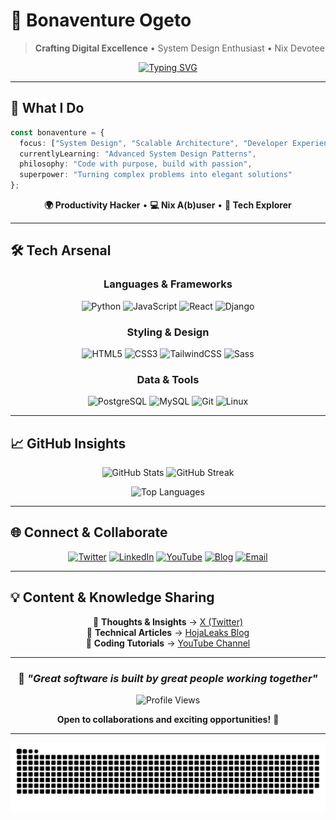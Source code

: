 # 🌟 Bonaventure Ogeto

> **Crafting Digital Excellence** • System Design Enthusiast • Nix Devotee

<div align="center">
  
  [![Typing SVG](https://readme-typing-svg.herokuapp.com?font=JetBrains+Mono&weight=500&size=24&pause=1000&color=00D9FF&center=true&vCenter=true&width=600&lines=Software+Engineer+%7C+Problem+Solver;Building+Scalable+Solutions;Mentoring+%26+Knowledge+Sharing;Always+Learning+%26+Growing)](https://git.io/typing-svg)
  
</div>

---

## 🎯 **What I Do**

```typescript
const bonaventure = {
  focus: ["System Design", "Scalable Architecture", "Developer Experience"],
  currentlyLearning: "Advanced System Design Patterns",
  philosophy: "Code with purpose, build with passion",
  superpower: "Turning complex problems into elegant solutions"
};
```

<div align="center">
  
  **🌍 Productivity Hacker** • **💻 Nix A(b)user** • **🚀 Tech Explorer**
  
</div>

---

## 🛠️ **Tech Arsenal**

<div align="center">

### **Languages & Frameworks**
![Python](https://img.shields.io/badge/Python-3776AB?style=for-the-badge&logo=python&logoColor=white)
![JavaScript](https://img.shields.io/badge/JavaScript-F7DF1E?style=for-the-badge&logo=javascript&logoColor=black)
![React](https://img.shields.io/badge/React-61DAFB?style=for-the-badge&logo=react&logoColor=black)
![Django](https://img.shields.io/badge/Django-092E20?style=for-the-badge&logo=django&logoColor=white)

### **Styling & Design**
![HTML5](https://img.shields.io/badge/HTML5-E34F26?style=for-the-badge&logo=html5&logoColor=white)
![CSS3](https://img.shields.io/badge/CSS3-1572B6?style=for-the-badge&logo=css3&logoColor=white)
![TailwindCSS](https://img.shields.io/badge/Tailwind_CSS-38B2AC?style=for-the-badge&logo=tailwind-css&logoColor=white)
![Sass](https://img.shields.io/badge/Sass-CC6699?style=for-the-badge&logo=sass&logoColor=white)

### **Data & Tools**
![PostgreSQL](https://img.shields.io/badge/PostgreSQL-316192?style=for-the-badge&logo=postgresql&logoColor=white)
![MySQL](https://img.shields.io/badge/MySQL-005C84?style=for-the-badge&logo=mysql&logoColor=white)
![Git](https://img.shields.io/badge/Git-F05032?style=for-the-badge&logo=git&logoColor=white)
![Linux](https://img.shields.io/badge/Linux-FCC624?style=for-the-badge&logo=linux&logoColor=black)

</div>

---

## 📈 **GitHub Insights**

<div align="center">
  
  <img src="https://github-readme-stats-sigma-five.vercel.app/api?username=bonaventureogeto&show_icons=true&theme=tokyonight&hide_border=true&title_color=00D9FF&icon_color=00D9FF&text_color=ffffff&bg_color=0D1117" alt="GitHub Stats" width="49%" />
  <img src="https://github-readme-streak-stats.herokuapp.com/?user=bonaventureogeto&theme=tokyonight&hide_border=true&stroke=00D9FF&ring=00D9FF&fire=00D9FF&currStreakLabel=00D9FF" alt="GitHub Streak" width="49%" />
  
</div>

<div align="center">
  
  ![Top Languages](https://github-readme-stats-sigma-five.vercel.app/api/top-langs/?username=bonaventureogeto&layout=compact&theme=tokyonight&hide_border=true&title_color=00D9FF&text_color=ffffff&bg_color=0D1117)
  
</div>

---

## 🌐 **Connect & Collaborate**

<div align="center">
  
  [![Twitter](https://img.shields.io/badge/Twitter-1DA1F2?style=for-the-badge&logo=twitter&logoColor=white)](https://twitter.com/bonaogeto)
  [![LinkedIn](https://img.shields.io/badge/LinkedIn-0077B5?style=for-the-badge&logo=linkedin&logoColor=white)](https://www.linkedin.com/in/bonaventureogeto/)
  [![YouTube](https://img.shields.io/badge/YouTube-FF0000?style=for-the-badge&logo=youtube&logoColor=white)](https://youtube.com/@bonaogeto)
  [![Blog](https://img.shields.io/badge/Blog-12100E?style=for-the-badge&logo=medium&logoColor=white)](https://hojaleaks.com)
  [![Email](https://img.shields.io/badge/Email-D14836?style=for-the-badge&logo=gmail&logoColor=white)](mailto:bonaogeto1@gmail.com)
  
</div>

---

## 💡 **Content & Knowledge Sharing**

<div align="center">
  
  📝 **Thoughts & Insights** → [X (Twitter)](https://x.com/bonaogeto)  
  📖 **Technical Articles** → [HojaLeaks Blog](https://hojaleaks.com)  
  🎥 **Coding Tutorials** → [YouTube Channel](https://youtube.com/@bonaogeto)  
  
</div>

---

<div align="center">
  
  ### 💭 *"Great software is built by great people working together"*
  
  ![Profile Views](https://komarev.com/ghpvc/?username=bonaventureogeto&color=00D9FF&style=for-the-badge&label=Profile+Views)
  
  **Open to collaborations and exciting opportunities!** 🚀
  
</div>

---

<div align="center">
  <img src="https://raw.githubusercontent.com/platane/snk/output/github-contribution-grid-snake-dark.svg" alt="Snake eating my contributions" />
</div>

